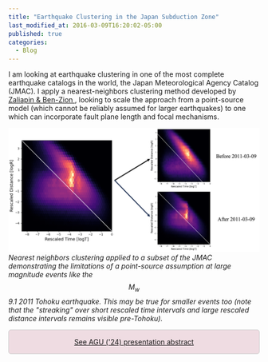 ```yaml
---
title: "Earthquake Clustering in the Japan Subduction Zone"
last_modified_at: 2016-03-09T16:20:02-05:00
published: true
categories:
  - Blog
---
```


I am looking at earthquake clustering in one of the most complete earthquake catalogs in the world, the Japan Meteorological Agency Catalog (JMAC). I apply a nearest-neighbors clustering method developed by <a href="https://agupubs.onlinelibrary.wiley.com/doi/full/10.1002/jgrb.50179"> Zaliapin & Ben-Zion </a>, looking to scale the approach from a point-source model (which cannot be reliably assumed for larger earthquakes) to one which can incorporate fault plane length and focal mechanisms. 

![](/assets/images/jpnclust.png)
*Nearest neighbors clustering applied to a subset of the JMAC demonstrating the limitations of a point-source assumption at large magnitude events like the $$M_{w}$$ 9.1 2011 Tohoku earthquake. This may be true for smaller events too (note that the "streaking" over short rescaled time intervals and large rescaled distance intervals remains visible pre-Tohoku).*

<div style="border: 1px solid #ccc; padding: 15px; background-color: #efdce2ff; border-radius: 5px; text-align: center;">
    <!-- Content and hyperlink will go here -->
  <a href="https://agu.confex.com/agu/agu24/meetingapp.cgi/Paper/1748162"> See AGU ('24) presentation abstract </a>
</div>
